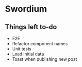 # Swordium

## Things left to-do

- E2E
- Refactor component names
- Unit tests
- Load initial data
- Toast when publishing new post
